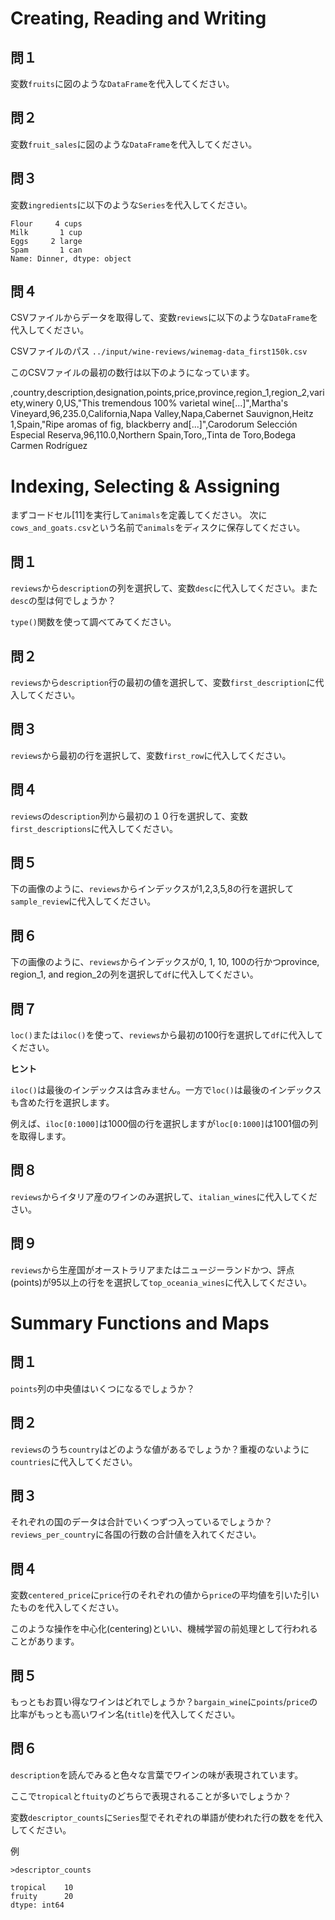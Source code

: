 # Creating, Reading and Writing

## 問１

変数`fruits`に図のような`DataFrame`を代入してください。

## 問２

変数`fruit_sales`に図のような`DataFrame`を代入してください。

## 問３

変数`ingredients`に以下のような`Series`を代入してください。

```
Flour     4 cups
Milk       1 cup
Eggs     2 large
Spam       1 can
Name: Dinner, dtype: object
```

## 問４

CSVファイルからデータを取得して、変数`reviews`に以下のような`DataFrame`を代入してください。

CSVファイルのパス
`../input/wine-reviews/winemag-data_first150k.csv`

このCSVファイルの最初の数行は以下のようになっています。

,country,description,designation,points,price,province,region_1,region_2,variety,winery
0,US,"This tremendous 100% varietal wine[...]",Martha's Vineyard,96,235.0,California,Napa Valley,Napa,Cabernet Sauvignon,Heitz
1,Spain,"Ripe aromas of fig, blackberry and[...]",Carodorum Selección Especial Reserva,96,110.0,Northern Spain,Toro,,Tinta de Toro,Bodega Carmen Rodríguez

# Indexing, Selecting & Assigning

まずコードセル[11]を実行して`animals`を定義してください。
次に`cows_and_goats.csv`という名前で`animals`をディスクに保存してください。

## 問１
`reviews`から`description`の列を選択して、変数`desc`に代入してください。また`desc`の型は何でしょうか？

`type()`関数を使って調べてみてください。

## 問２
`reviews`から`description`行の最初の値を選択して、変数`first_description`に代入してください。

## 問３
`reviews`から最初の行を選択して、変数`first_row`に代入してください。

## 問４
`reviews`の`description`列から最初の１０行を選択して、変数`first_descriptions`に代入してください。

## 問５
下の画像のように、`reviews`からインデックスが1,2,3,5,8の行を選択して`sample_review`に代入してください。

## 問６
下の画像のように、`reviews`からインデックスが0, 1, 10, 100の行かつprovince, region_1, and region_2の列を選択して`df`に代入してください。

## 問７
`loc()`または`iloc()`を使って、`reviews`から最初の100行を選択して`df`に代入してください。

**ヒント**

`iloc()`は最後のインデックスは含みません。一方で`loc()`は最後のインデックスも含めた行を選択します。

 例えば、`iloc[0:1000]`は1000個の行を選択しますが`loc[0:1000]`は1001個の列を取得します。

## 問８
`reviews`からイタリア産のワインのみ選択して、`italian_wines`に代入してください。

## 問９
`reviews`から生産国がオーストラリアまたはニュージーランドかつ、評点(points)が95以上の行をを選択して`top_oceania_wines`に代入してください。

# Summary Functions and Maps

## 問１
`points`列の中央値はいくつになるでしょうか？

## 問２
`reviews`のうち`country`はどのような値があるでしょうか？重複のないように`countries`に代入してください。

## 問３
それぞれの国のデータは合計でいくつずつ入っているでしょうか？`reviews_per_country`に各国の行数の合計値を入れてください。

## 問４

変数`centered_price`に`price`行のそれぞれの値から`price`の平均値を引いた引いたものを代入してください。

このような操作を中心化(centering)といい、機械学習の前処理として行われることがあります。

## 問５
もっともお買い得なワインはどれでしょうか？`bargain_wine`に`points`/`price`の比率がもっとも高いワイン名(`title`)を代入してください。

## 問６
`description`を読んでみると色々な言葉でワインの味が表現されています。

ここで`tropical`と`ftuity`のどちらで表現されることが多いでしょうか？

変数`descriptor_counts`に`Series`型でそれぞれの単語が使われた行の数をを代入してください。

例
```
>descriptor_counts

tropical    10
fruity      20
dtype: int64
```
